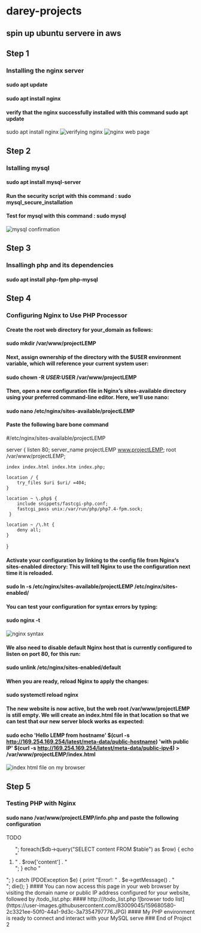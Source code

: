 # darey-projects

## spin up ubuntu servere in aws

## Step 1

### Installing the nginx server
#### sudo apt update
#### sudo apt install nginx
#### verify that the nginx successfully installed with this command sudo apt update
sudo apt install nginx
![verifying nginx](https://user-images.githubusercontent.com/83009045/159641992-3c0610f9-eb40-44fa-941b-86df87c28c57.JPG)
![nginx web page](https://user-images.githubusercontent.com/83009045/159642056-d4949fde-8485-4c9e-bc61-713796abe1a7.JPG)

## Step 2

### Istalling mysql
#### sudo apt install mysql-server
#### Run the security script with this command : sudo mysql_secure_installation
#### Test for mysql with this command : sudo mysql
![mysql confirmation](https://user-images.githubusercontent.com/83009045/159643852-2ae389db-8f59-48cd-a455-e87c44c40736.JPG)

## Step 3

### Insallingh php and its dependencies
#### sudo apt install php-fpm php-mysql

## Step 4

###  Configuring Nginx to Use PHP Processor
#### Create the root web directory for your_domain as follows:
#### sudo mkdir /var/www/projectLEMP
#### Next, assign ownership of the directory with the $USER environment variable, which will reference your current system user:
#### sudo chown -R $USER:$USER /var/www/projectLEMP
#### Then, open a new configuration file in Nginx’s sites-available directory using your preferred command-line editor. Here, we’ll use nano:
#### sudo nano /etc/nginx/sites-available/projectLEMP
#### Paste the following bare bone command

#/etc/nginx/sites-available/projectLEMP

server {
    listen 80;
    server_name projectLEMP www.projectLEMP;
    root /var/www/projectLEMP;

    index index.html index.htm index.php;

    location / {
        try_files $uri $uri/ =404;
    }

    location ~ \.php$ {
        include snippets/fastcgi-php.conf;
        fastcgi_pass unix:/var/run/php/php7.4-fpm.sock;
     }

    location ~ /\.ht {
        deny all;
    }

}

#### Activate your configuration by linking to the config file from Nginx’s sites-enabled directory: This will tell Nginx to use the configuration next time it is reloaded.
#### sudo ln -s /etc/nginx/sites-available/projectLEMP /etc/nginx/sites-enabled/
#### You can test your configuration for syntax errors by typing:
#### sudo nginx -t
![nginx syntax](https://user-images.githubusercontent.com/83009045/159648380-abe5d558-6bee-49c6-84a7-7a2c88d96720.JPG)
#### We also need to disable default Nginx host that is currently configured to listen on port 80, for this run:
#### sudo unlink /etc/nginx/sites-enabled/default
#### When you are ready, reload Nginx to apply the changes:
#### sudo systemctl reload nginx
#### The new website is now active, but the web root /var/www/projectLEMP is still empty. We will create an index.html file in that location so that we can test that our new server block works as expected:
#### sudo echo 'Hello LEMP from hostname' $(curl -s http://169.254.169.254/latest/meta-data/public-hostname) 'with public IP' $(curl -s http://169.254.169.254/latest/meta-data/public-ipv4) > /var/www/projectLEMP/index.html
![index html file on my browser](https://user-images.githubusercontent.com/83009045/159648444-3c57da27-4940-441d-bda4-c7063be36727.JPG)

## Step 5
### Testing PHP with Nginx
#### sudo nano /var/www/projectLEMP/info.php and paste the following configuration
<?php
phpinfo();
#### Access this page in your web browser by visiting the domain name or public IP address you’ve set up in your Nginx configuration file, followed by /info.php:
http://`server_domain_or_IP`/info.php
![php page](https://user-images.githubusercontent.com/83009045/159653235-6cfda00f-9df9-4dd6-93f6-32f9eb682453.JPG)
#### Its advisable you remove this page after checking because it contains sensitive information about your server. To remove use this command:
#### sudo rm /var/www/projectLEMP/info.php

## Step 6
 
### Retrieving data from MySQL database with PHP
#### We will create a database named onyeka_database and a user named onyeka_user, but you can replace these names with different values.
#### First, connect to the MySQL console using the root account: with this command
#### sudo mysql 
#### To create a new database use this command:
#### CREATE DATABASE `onyeka_database`;
#### Now you can create a new user and grant him full privileges on the database you have just created.
#### The following command creates a new user named onyeka_user, using mysql_native_password as default authentication method. We’re defining this user’s password as onyeka12345
#### CREATE USER 'onyeka_user'@'%' IDENTIFIED WITH mysql_native_password BY 'onyeka12345';
#### Now we need to give this user permission over the onyeka_database database:
#### GRANT ALL ON onyeka_database.* TO 'onyeka_user'@'%';
#### You can test if the new user has the proper permissions by logging out and in to the MySQL console again, this time using the custom user credentials:
#### mysql -u onyeka_user -p
![show database](https://user-images.githubusercontent.com/83009045/159675092-493b74c0-ea44-45dc-8c90-1e182c006058.JPG)
#### Next, we’ll create a test table named todo_list. From the MySQL console, run the following statement:
#### CREATE TABLE onyeka_database.todo_list (item_id INT AUTO_INCREMENT, content VARCHAR(255), PRIMARY KEY(item_id));
#### Insert a few rows of content in the test table. You might want to repeat the next command a few times, using different VALUES:
#### INSERT INTO onyeka_database.todo_list (content) VALUES ("My first important item");
#### To confirm that the data was successfully saved to your table, run:
#### SELECT * FROM onyeka_database.todo_list;
![todo list](https://user-images.githubusercontent.com/83009045/159676549-91b29db7-cb90-4c10-97ae-a33e9380a1bf.JPG)
#### exit from mysql

### Now you can create a PHP script that will connect to MySQL and query for your content. Create a new PHP file in your custom web root directory.
#### nano /var/www/projectLEMP/todo_list.php
#### The following PHP script connects to the MySQL database and queries for the content of the todo_list table, displays the results in a list. copy it to your todo_list.php

<?php
$user = "onyeka_user";
$password = "onyeka12345";
$database = "onyeka_database";
$table = "todo_list";

try {
  $db = new PDO("mysql:host=localhost;dbname=$database", $user, $password);
  echo "<h2>TODO</h2><ol>";
  foreach($db->query("SELECT content FROM $table") as $row) {
    echo "<li>" . $row['content'] . "</li>";
  }
  echo "</ol>";
} catch (PDOException $e) {
    print "Error!: " . $e->getMessage() . "<br/>";
    die();
}

#### You can now access this page in your web browser by visiting the domain name or public IP address configured for your website, followed by /todo_list.php:
#### http://<Public_domain_or_IP>/todo_list.php
![browser todo list](https://user-images.githubusercontent.com/83009045/159680580-2c3321ee-50f0-44a1-9d3c-3a7354797776.JPG)
#### My PHP environment is ready to connect and interact with your MySQL serve

### End of Project 2
